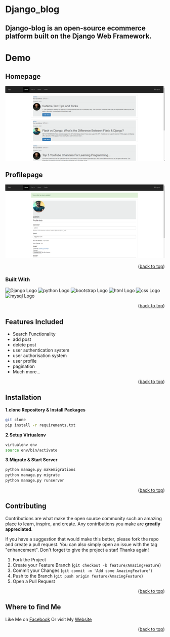 <div id="top"></div>


# Django_blog
## Django-blog is an open-source ecommerce platform built on the Django Web Framework.


# Demo
## Homepage
![](demo/home.png)
## Profilepage
![](demo/profile.png)


<p align="right">(<a href="#top">back to top</a>)</p>

### Built With
<img alt="Django Logo" src="https://static.djangoproject.com/img/logos/django-logo-positive.png" width="100px" /> 
<img  alt="python Logo" src="https://www.python.org/static/community_logos/python-logo-master-v3-TM-flattened.png" width="100px" />
<img  alt="bootstrap Logo" src="https://encrypted-tbn0.gstatic.com/images?q=tbn:ANd9GcRhOTYxmJtA-EDGB79XTUwfVbl9wvtf71PMSw&usqp=CAU" width="100px" />
<img  alt="html Logo" src="https://encrypted-tbn0.gstatic.com/images?q=tbn:ANd9GcR10vZo3toTsho4-pJ2ThB5746-1DojPkaYAQ&usqp=CAU" width="100px" />
<img  alt="css Logo" src="https://encrypted-tbn0.gstatic.com/images?q=tbn:ANd9GcS2B0jgb556iB3bft4AYqEReM2wopQYyxYWmQ&usqp=CAU" width="100px" />
<img  alt="mysql Logo" src="https://encrypted-tbn0.gstatic.com/images?q=tbn:ANd9GcTO5g2c4jc004DkuwHCRwA3RvXOy7WHVX0P8Q&usqp=CAU" width="100px" />


<p align="right">(<a href="#top">back to top</a>)</p>

## Features Included

- Search Functionality
- add post
- delete post
- user authentication system
- user authorisation system
- user profile
- pagination 
- Much more...

<p align="right">(<a href="#top">back to top</a>)</p>

## Installation

**1.clone Repository & Install Packages**
```sh
git clone 
pip install -r requirements.txt
```
**2.Setup Virtualenv**
```sh
virtualenv env
source env/bin/activate
```
**3.Migrate & Start Server**
```sh
python manage.py makemigrations
python manage.py migrate
python manage.py runserver
```
<p align="right">(<a href="#top">back to top</a>)</p>

<!-- CONTRIBUTING -->
## Contributing

Contributions are what make the open source community such an amazing place to learn, inspire, and create. Any contributions you make are **greatly appreciated**.

If you have a suggestion that would make this better, please fork the repo and create a pull request. You can also simply open an issue with the tag "enhancement".
Don't forget to give the project a star! Thanks again!

1. Fork the Project
2. Create your Feature Branch (`git checkout -b feature/AmazingFeature`)
3. Commit your Changes (`git commit -m 'Add some AmazingFeature'`)
4. Push to the Branch (`git push origin feature/AmazingFeature`)
5. Open a Pull Request

<p align="right">(<a href="#top">back to top</a>)</p>


## Where to find Me
Like Me on [Facebook](https://www.facebook.com/biswajit.paloi.987/)
Or visit My [Website](https://github.com/biswajit955)

<p align="right">(<a href="#top">back to top</a>)</p>

